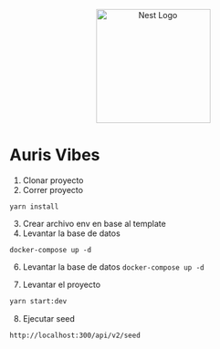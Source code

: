 <p align="center">
  <a href="http://nestjs.com/" target="blank"><img src="https://nestjs.com/img/logo-small.svg" width="200" alt="Nest Logo" /></a>
</p>

# Auris Vibes
1. Clonar proyecto
2. Correr proyecto
```shell
yarn install
```
3. Crear archivo env en base al template
5. Levantar la base de datos
```shell
docker-compose up -d 
```
6. Levantar la base de datos
```docker-compose up -d```

7. Levantar el proyecto
```bash
yarn start:dev
```
8. Ejecutar seed
```
http://localhost:300/api/v2/seed
```
